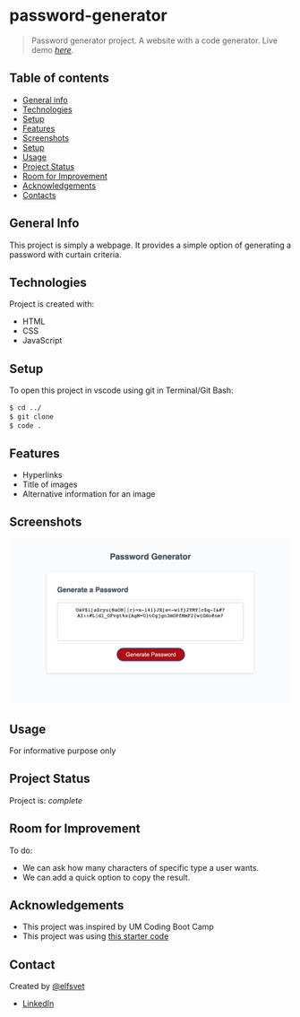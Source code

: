 # password-generator

> Password generator project. A website with a code generator.
> Live demo [_here_](https://elfsvet.github.io/password-generator/). 

## Table of contents
* [General info](#general-info)
* [Technologies](#technologies)
* [Setup](#setup)
* [Features](#features)
* [Screenshots](#screenshots)
* [Setup](#setup)
* [Usage](#usage)
* [Project Status](#project-status)
* [Room for Improvement](#room-for-improvement)
* [Acknowledgements](#acknowledgements)
* [Contacts](#contact)



## General Info
This project is simply a webpage.
It provides a simple option of generating a password with curtain criteria.

## Technologies
Project is created with:
- HTML
- CSS
- JavaScript

## Setup
To open this project in vscode using git in Terminal/Git Bash:

```
$ cd ../
$ git clone 
$ code .
```

## Features
- Hyperlinks
- Title of images
- Alternative information for an image
## Screenshots
![Example screenshot](./assets/images/screenshot.jpg)


## Usage
For informative purpose only

## Project Status
Project is: _complete_

## Room for Improvement
To do:
- We can ask how many characters of specific type a user wants.
- We can add a quick option to copy the result.

## Acknowledgements
- This project was inspired by UM Coding Boot Camp
- This project was using [this starter code](https://github.com/coding-boot-camp/friendly-parakeet)

## Contact
Created by [@elfsvet](https://github.com/elfsvet)
- [LinkedIn](https://www.linkedin.com/in/stepanmatysik/)

